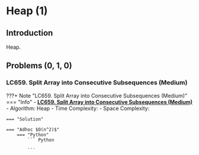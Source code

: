# Heap (1)

## Introduction
Heap.


## Problems (0, 1, 0)
### LC659. Split Array into Consecutive Subsequences (Medium)
???+ Note "LC659. Split Array into Consecutive Subsequences (Medium)"
    === "Info"
        - **<a href="https://leetcode-cn.com/problems/split-array-into-consecutive-subsequences/" target="_blank">LC659. Split Array into Consecutive Subsequences (Medium)</a>**
        - Algorithm: Heap
        - Time Complexity: 
        - Space Complexity: 
        
    === "Solution"        

    === "Adhoc $O(n^2)$"
        === "Python"
            ``` Python            

            ```        